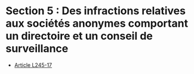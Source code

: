 # Section 5 : Des infractions relatives aux sociétés anonymes comportant un directoire et un conseil de surveillance

- [Article L245-17](article-l245-17.md)
